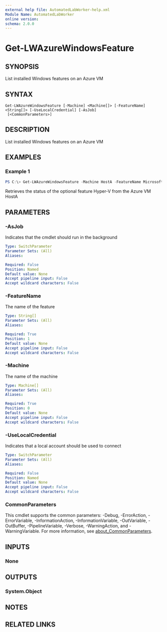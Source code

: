 ```yaml
---
external help file: AutomatedLabWorker-help.xml
Module Name: AutomatedLabWorker
online version:
schema: 2.0.0
---
```


# Get-LWAzureWindowsFeature

## SYNOPSIS
List installed Windows features on an Azure VM

## SYNTAX

```
Get-LWAzureWindowsFeature [-Machine] <Machine[]> [-FeatureName] <String[]> [-UseLocalCredential] [-AsJob]
 [<CommonParameters>]
```

## DESCRIPTION
List installed Windows features on an Azure VM

## EXAMPLES

### Example 1
```powershell
PS C:\> Get-LWAzureWindowsFeature -Machine HostA -FeatureName Microsoft-Hyper-V-All
```

Retrieves the status of the optional feature Hyper-V from the Azure VM HostA

## PARAMETERS

### -AsJob
Indicates that the cmdlet should run in the background

```yaml
Type: SwitchParameter
Parameter Sets: (All)
Aliases:

Required: False
Position: Named
Default value: None
Accept pipeline input: False
Accept wildcard characters: False
```

### -FeatureName
The name of the feature

```yaml
Type: String[]
Parameter Sets: (All)
Aliases:

Required: True
Position: 1
Default value: None
Accept pipeline input: False
Accept wildcard characters: False
```

### -Machine
The name of the machine

```yaml
Type: Machine[]
Parameter Sets: (All)
Aliases:

Required: True
Position: 0
Default value: None
Accept pipeline input: False
Accept wildcard characters: False
```

### -UseLocalCredential
Indicates that a local account should be used to connect

```yaml
Type: SwitchParameter
Parameter Sets: (All)
Aliases:

Required: False
Position: Named
Default value: None
Accept pipeline input: False
Accept wildcard characters: False
```

### CommonParameters
This cmdlet supports the common parameters: -Debug, -ErrorAction, -ErrorVariable, -InformationAction, -InformationVariable, -OutVariable, -OutBuffer, -PipelineVariable, -Verbose, -WarningAction, and -WarningVariable. For more information, see [about_CommonParameters](http://go.microsoft.com/fwlink/?LinkID=113216).

## INPUTS

### None

## OUTPUTS

### System.Object
## NOTES

## RELATED LINKS
